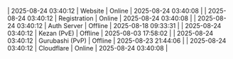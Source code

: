 | 2025-08-24 03:40:12 | Website | Online | 2025-08-24 03:40:08 |
| 2025-08-24 03:40:12 | Registration | Online | 2025-08-24 03:40:08 |
| 2025-08-24 03:40:12 | Auth Server | Offline | 2025-08-18 09:33:31 |
| 2025-08-24 03:40:12 | Kezan (PvE) | Offline | 2025-08-03 17:58:02 |
| 2025-08-24 03:40:12 | Gurubashi (PvP) | Offline | 2025-08-23 21:44:06 |
| 2025-08-24 03:40:12 | Cloudflare | Online | 2025-08-24 03:40:08 |
